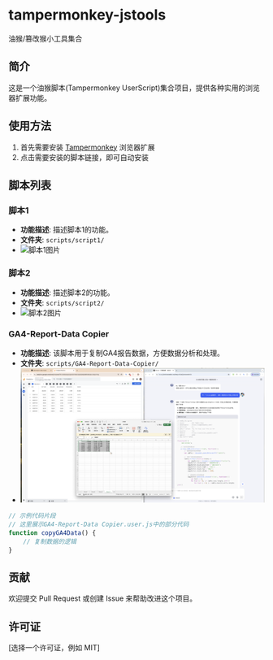 # tampermonkey-jstools
油猴/篡改猴小工具集合

## 简介
这是一个油猴脚本(Tampermonkey UserScript)集合项目，提供各种实用的浏览器扩展功能。

## 使用方法
1. 首先需要安装 [Tampermonkey](https://www.tampermonkey.net/) 浏览器扩展
2. 点击需要安装的脚本链接，即可自动安装

## 脚本列表

### 脚本1
- **功能描述**: 描述脚本1的功能。
- **文件夹**: `scripts/script1/`
- ![脚本1图片](scripts/script1/image.png)

### 脚本2
- **功能描述**: 描述脚本2的功能。
- **文件夹**: `scripts/script2/`
- ![脚本2图片](scripts/script2/image.png)

### GA4-Report-Data Copier
- **功能描述**: 该脚本用于复制GA4报告数据，方便数据分析和处理。
- **文件夹**: `scripts/GA4-Report-Data-Copier/`
- ![GA4-Report-Data Copier图片](scripts/GA4-Report-Data-Copier/image.png)

```javascript
// 示例代码片段
// 这里展示GA4-Report-Data Copier.user.js中的部分代码
function copyGA4Data() {
    // 复制数据的逻辑
}
```

<!-- 添加更多脚本时，按照上述格式添加 -->

## 贡献
欢迎提交 Pull Request 或创建 Issue 来帮助改进这个项目。

## 许可证
[选择一个许可证，例如 MIT]
